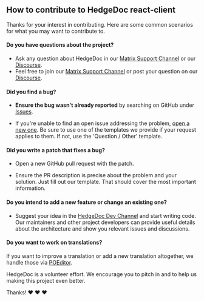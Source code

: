 ## How to contribute to HedgeDoc react-client

Thanks for your interest in contributing. Here are some common scenarios for what you may want to contribute to.

#### Do you have questions about the project?

* Ask any question about HedgeDoc in our [Matrix Support Channel][matrix-support] or our [Discourse][discourse].
* Feel free to join our [Matrix Support Channel][matrix-support] or post your question on our [Discourse][discourse].

#### Did you find a bug?

* **Ensure the bug wasn't already reported** by searching on GitHub under [Issues][issues].

* If you're unable to find an open issue addressing the problem, [open a new one][new_issue]. Be sure to use one of the templates we provide if your request applies to them. If not, use the 'Question / Other' template.

#### Did you write a patch that fixes a bug?

* Open a new GitHub pull request with the patch.

* Ensure the PR description is precise about the problem and your solution. Just fill out our template. That should cover the most important information.

#### Do you intend to add a new feature or change an existing one?

* Suggest your idea in the [HedgeDoc Dev Channel][matrix-dev] and start writing code. Our maintainers and other project developers can provide useful details about the architecture and show you relevant issues and discussions.

#### Do you want to work on translations?

If you want to improve a translation or add a new translation altogether, we handle those via [POEditor][poeditor].

HedgeDoc is a volunteer effort. We encourage you to pitch in and to help us making this project even better.

Thanks! :heart: :heart: :heart:

[issues]: https://github.com/codimd/react-client/issues
[new_issue]: https://github.com/codimd/react-client/issues/new/choose
[matrix-support]: https://matrix.to/#/#hedgedoc:matrix.org
[matrix-dev]: https://matrix.to/#/#hedgedoc-dev:matrix.org
[discourse]: https://community.codimd.org/
[poeditor]: https://translate.codimd.org/
